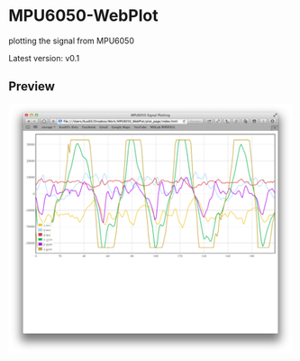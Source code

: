 MPU6050-WebPlot
===============

plotting the signal from MPU6050

Latest version: v0.1

Preview
-------

![web plot](preview.png)

